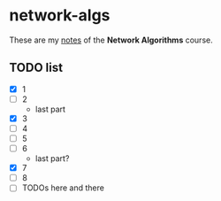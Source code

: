 # network-algs

These are my [notes](<https://raw.githubusercontent.com/aflaag-notes/network-algs/main/src/Network Algorithms.pdf>) of the **Network Algorithms** course.

## TODO list

- [x] 1
- [ ] 2
    - last part
- [x] 3
- [ ] 4
- [ ] 5
- [ ] 6
    - last part?
- [x] 7
- [ ] 8
- [ ] TODOs here and there
